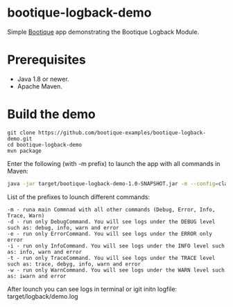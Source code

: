 # bootique-logback-demo

Simple [Bootique](http://bootique.io) app demonstrating the Bootique Logback Module.

# Prerequisites
* Java 1.8 or newer.
* Apache Maven.

# Build the demo

```
git clone https://github.com/bootique-examples/bootique-logback-demo.git
cd bootique-logback-demo
mvn package
```

Enter the following (with -m prefix) to launch the app with all commands in Maven:

```bash
java -jar target/bootique-logback-demo-1.0-SNAPSHOT.jar -m --config=classpath:bootique.yml
```

List of the prefixes to lounch different commands:

```
-m - runa main Commnad with all other commands (Debug, Error, Info, Trace, Warn)
-d - run only DebugCommand. You will see logs under the DEBUG level such as: debug, info, warn and error
-e - run only ErrorCommand. You will see logs under the ERROR only error
-i - run only InfoCommand. You will see logs under the INFO level such as: info, warn and error
-t - run only TraceCommand. You will see logs under the TRACE level such as: trace, debyg, info, warn and error
-w - run only WarnCommand. You will see logs under the WARN level such as: iwarn and error
```

After lounch you can see logs in terminal or igit initn logfile: target/logback/demo.log